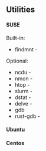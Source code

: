 ## Utilities

#### SUSE

Built-in:
* findmnt -


Optional:  
* ncdu -
* nmon -
* htop -
* slurm -
* dstat -
* delve -
* gdb
* rust-gdb - 

#### Ubuntu


#### Centos
